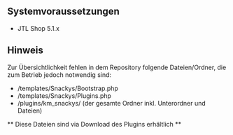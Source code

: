 ## Systemvoraussetzungen

- JTL Shop 5.1.x

## Hinweis
Zur Übersichtlichkeit fehlen in dem Repository folgende Dateien/Ordner, die zum Betrieb jedoch notwendig sind:
- /templates/Snackys/Bootstrap.php
- /templates/Snackys/Plugins.php
- /plugins/km_snackys/ (der gesamte Ordner inkl. Unterordner und Dateien)

** Diese Dateien sind via Download des Plugins erhältlich **